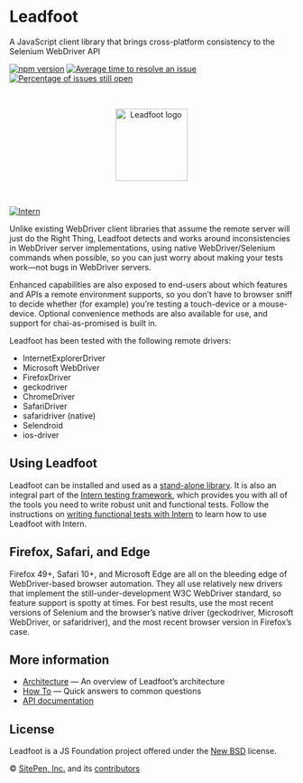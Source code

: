 # Leadfoot

<!-- start-github-only -->

A JavaScript client library that brings cross-platform consistency to the Selenium WebDriver API

[![npm version](https://badge.fury.io/js/leadfoot.svg)](https://badge.fury.io/js/leadfoot)
[![Average time to resolve an issue](http://isitmaintained.com/badge/resolution/theintern/leadfoot.svg)](http://isitmaintained.com/project/theintern/leadfoot "Average time to resolve an issue")
[![Percentage of issues still open](http://isitmaintained.com/badge/open/theintern/leadfoot.svg)](http://isitmaintained.com/project/theintern/leadfoot "Percentage of issues still open")

<br><p align="center"><img src="https://cdn.rawgit.com/theintern/leadfoot/master/docs/logo.svg" alt="Leadfoot logo" height="128"></p><br>

<!-- end-github-only -->

[![Intern](https://theintern.io/images/intern-v4.svg)](https://github.com/theintern/intern/)

Unlike existing WebDriver client libraries that assume the remote server will just do the Right Thing, Leadfoot detects and works around inconsistencies in WebDriver server implementations, using native WebDriver/Selenium commands when possible, so you can just worry about making your tests work—not bugs in WebDriver servers.

Enhanced capabilities are also exposed to end-users about which features and APIs a remote environment supports, so you don’t have to browser sniff to decide whether (for example) you’re testing a touch-device or a mouse-device. Optional convenience methods are also available for use, and support for chai-as-promised is built in.

Leadfoot has been tested with the following remote drivers:

* InternetExplorerDriver
* Microsoft WebDriver
* FirefoxDriver
* geckodriver
* ChromeDriver
* SafariDriver
* safaridriver (native)
* Selendroid
* ios-driver

## Using Leadfoot

Leadfoot can be installed and used as a [stand-alone library](docs/how_to.md#use-leadfoot-as-a-standalone-library). It is also an integral part of the [Intern testing framework](https://theintern.io), which provides you with all of the tools you need to write robust unit and functional tests. Follow the instructions on [writing functional tests with Intern](https://theintern.io/docs.html#Intern/4/docs/docs%2Fwriting_tests.md/functional-tests) to learn how to use Leadfoot with Intern.

## Firefox, Safari, and Edge

Firefox 49+, Safari 10+, and Microsoft Edge are all on the bleeding edge of WebDriver-based browser automation. They all use relatively new drivers that implement the still-under-development W3C WebDriver standard, so feature support is spotty at times. For best results, use the most recent versions of Selenium and the browser’s native driver (geckodriver, Microsoft WebDriver, or safaridriver), and the most recent browser version in Firefox’s case.

## More information

* [Architecture](docs/architecture.md) — An overview of Leadfoot’s architecture
* [How To](docs/how_to.md) — Quick answers to common questions
* [API documentation](https://theintern.io/docs.html#Leadfoot/2/api/Command)

## License

Leadfoot is a JS Foundation project offered under the [New BSD](LICENSE) license.

© [SitePen, Inc.](https://sitepen.com) and its [contributors](https://github.com/theintern/leadfoot/graphs/contributors)
<!-- end-github-only -->

<!-- doc-viewer-config
{
    "api": "docs/api.json"
}
-->
